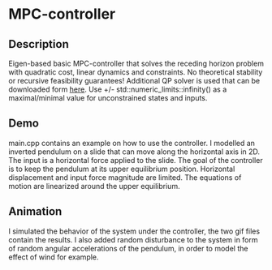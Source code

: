# MPC-controller
## Description
Eigen-based basic MPC-controller that solves the receding horizon problem with quadratic cost, linear dynamics and constraints. No theoretical stability or recursive feasibility guarantees! Additional QP solver is used that can be downloaded form [here](https://www.cs.cmu.edu/~bstephe1/eiquadprog.hpp). Use +/- std::numeric_limits<double>::infinity() as a maximal/minimal value for unconstrained states and inputs. 
## Demo
  main.cpp contains an example on how to use the controller. I modelled an inverted pendulum on a slide that can move along the horizontal axis in 2D. The input is a horizontal force applied to the slide. The goal of the controller is to keep the pendulum at its upper equilibrium position. Horizontal displacement and input force magnitude are limited. The equations of motion are linearized around the upper equilibrium.
## Animation
  I simulated the behavior of the system under the controller, the two gif files contain the results. I also added random disturbance to the system in form of random angular accelerations of the pendulum, in order to model the effect of wind for example.
